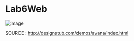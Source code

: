 # Lab6Web


![image](https://user-images.githubusercontent.com/39154644/116952208-48c6a200-acb4-11eb-9fb5-f3130d004c52.png)


SOURCE :
http://designstub.com/demos/avana/index.html
